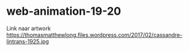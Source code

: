 # web-animation-19-20

Link naar artwork
https://thomasmatthewlong.files.wordpress.com/2017/02/cassandre-lintrans-1925.jpg
